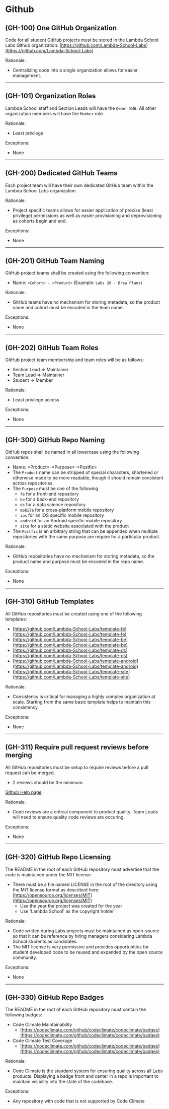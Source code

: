 # Github

## (GH-100) One GitHub Organization

Code for all student GitHub projects must be stored in the Lambda School Labs Github organization: [https://github.com/Lambda-School-Labs](https://github.com/Lambda-School-Labs)

Rationale:

- Centralizing code into a single organization allows for easier management.

---

## (GH-101) Organization Roles

Lambda School staff and Section Leads will have the `Owner` role. All other organization members will have the `Member` role.

Rationale:

- Least privilege

Exceptions:

- None

---

## (GH-200) Dedicated GitHub Teams

Each project team will have their own dedicated GitHub team within the Lambda School Labs organization.

Rationale:

- Project specific teams allows for easier application of precise (least privilege) permissions as well as easier provisioning and deprovisioning as cohorts begin and end.

Exceptions:

- None

---

## (GH-201) GitHub Team Naming

GitHub project teams shall be created using the following convention:

- Name: `<Cohort> - <Product>`  (Example: `Labs 20 - Brew Plans`)

Rationale:

- GitHub teams have no mechanism for storing metadata, so the product name and cohort must be encoded in the team name.

Exceptions:

- None

---

## (GH-202) GitHub Team Roles

GitHub project team membership and team roles will be as follows:

- Section Lead ⇒ Maintainer
- Team Lead ⇒ Maintainer
- Student ⇒ Member

Rationale:

- Least privilege access

Exceptions:

- None

---

## (GH-300) GitHub Repo Naming

GitHub repos shall be named in all lowercase using the following convention:

- Name: \<Product>-\<Purpose>-\<Postfix>
- The `Product` name can be stripped of special characters, shortened or otherwise made to be more readable, though it should remain consistent across repositories.
- The `Purpose` must be one of the following
  - `fe` for a front-end repository
  - `be` for a back-end repository
  - `ds` for a data science repository
  - `mobile` for a cross-platform mobile repository
  - `ios` for an iOS specific mobile repository
  - `android` for an Android specific mobile repository
  - `site` for a static website associated with the product
- The `Postfix` is an arbitrary string that can be appended when multiple repositories with the same purpose are require for a particular product.

Rationale:

- GitHub repositories have no mechanism for storing metadata, so the product name and purpose must be encoded in the repo name.

Exceptions:

- None

---

## (GH-310) GitHub Templates

All GitHub repositories must be created using one of the following templates:

- [https://github.com/Lambda-School-Labs/template-fe](https://github.com/Lambda-School-Labs/template-fe)
- [https://github.com/Lambda-School-Labs/template-be](https://github.com/Lambda-School-Labs/template-be)
- [https://github.com/Lambda-School-Labs/template-ds](https://github.com/Lambda-School-Labs/template-ds)
- [https://github.com/Lambda-School-Labs/template-android](https://github.com/Lambda-School-Labs/template-android)
- [https://github.com/Lambda-School-Labs/template-site](https://github.com/Lambda-School-Labs/template-site)

Rationale:

- Consistency is critical for managing a highly complex organization at scale. Starting from the same basic template helps to maintain this consistency.

Exceptions:

- None

---

## (GH-311) Require pull request reviews before merging

All GitHub repositories must be setup to require reviews before a pull request can be merged.

- 2 reviews should be the minimum.

[Github Help page](https://help.github.com/en/github/administering-a-repository/enabling-required-reviews-for-pull-requests)

Rationale:

- Code reviews are a critical component to product quality. Team Leads will need to ensure quality code reviews are occuring.

Exceptions:

- None

---

## (GH-320) GitHub Repo Licensing

The README in the root of each GitHub repository must advertise that the code is maintained under the MIT license.

- There must be a file named LICENSE in the root of the directory using the MIT license format as described here: [https://opensource.org/licenses/MIT](https://opensource.org/licenses/MIT)
  - Use the year the project was created for the year
  - Use 'Lambda School' as the copyright holder

Rationale:

- Code written during Labs projects must be maintained as open-source so that it can be reference by hiring managers considering Lambda School students as candidates.
- The MIT license is very permissive and provides opportunities for student developed code to be reused and expanded by the open source community.

Exceptions:

- None

---

## (GH-330) GitHub Repo Badges

The README in the root of each GitHub repository must contain the following badges:

- Code Climate Maintainability
  - [https://codeclimate.com/github/codeclimate/codeclimate/badges](https://codeclimate.com/github/codeclimate/codeclimate/badges)
- Code Climate Test Coverage
  - [https://codeclimate.com/github/codeclimate/codeclimate/badges](https://codeclimate.com/github/codeclimate/codeclimate/badges)

Rationale:

- Code Climate is the standard system for ensuring quality across all Labs products. Displaying a badge front and center in a repo is important to maintain visibility into the state of the codebase.

Exceptions:

- Any repository with code that is not supported by Code Climate
